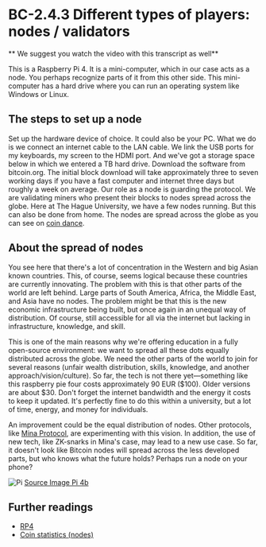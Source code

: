 # BC-2.4.3 Different types of players: nodes / validators



** We suggest you watch the video with this transcript as well**

This is a Raspberry Pi 4. It is a mini-computer, which in our case acts as a node. You perhaps recognize parts of it from this other side. This mini-computer has a hard drive where you can run an operating system like Windows or Linux.

## The steps to set up a node
Set up the hardware device of choice. It could also be your PC. What we do is we connect an internet cable to the LAN cable. We link the USB ports for my keyboards, my screen to the HDMI port. And we've got a storage space below in which we entered a TB hard drive.
Download the software from bitcoin.org. The initial block download will take approximately three to seven working days if you have a fast computer and internet three days but roughly a week on average. Our role as a node is guarding the protocol. We are validating miners who present their blocks to nodes spread across the globe. Here at The Hague University, we have a few nodes running. But this can also be done from home. The nodes are spread across the globe as you can see on [coin dance]( https://coin.dance/nodes/abc).

## About the spread of nodes
You see here that there's a lot of concentration in the Western and big Asian known countries. This, of course, seems logical because these countries are currently innovating. The problem with this is that other parts of the world are left behind. Large parts of South America, Africa, the Middle East, and Asia have no nodes. The problem might be that this is the new economic infrastructure being built, but once again in an unequal way of distribution. Of course, still accessible for all via the internet but lacking in infrastructure, knowledge, and skill.

This is one of the main reasons why we're offering education in a fully open-source environment: we want to spread all these dots equally distributed across the globe. We need the other parts of the world to join for several reasons (unfair wealth distribution, skills, knowledge, and another approach/vision/culture). So far, the tech is not there yet—something like this raspberry pie four costs approximately 90 EUR ($100). Older versions are about $30. Don't forget the internet bandwidth and the energy it costs to keep it updated. It's perfectly fine to do this within a university, but a lot of time, energy, and money for individuals.

An improvement could be the equal distribution of nodes. Other protocols, like [Mina Protocol]( https://minaprotocol.com/), are experimenting with this vision. In addition, the use of new tech, like ZK-snarks in Mina's case, may lead to a new use case. So far, it doesn't look like Bitcoin nodes will spread across the less developed parts, but who knows what the future holds? Perhaps run a node on your phone?





![Pi]( https://www.cnx-software.com/wp-content/uploads/2018/11/Rock-Pi-4.jpg)
[Source Image Pi 4b](https://www.cnx-software.com/2018/11/08/rock-pi-4-raspberry-pi-rk3399-board/)

## Further readings

* [RP4](https://www.cnx-software.com/2018/11/08/rock-pi-4-raspberry-pi-rk3399-board/)
* [Coin statistics (nodes)](https://coin.dance/nodes/abc)



